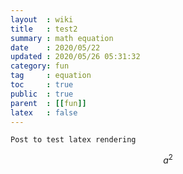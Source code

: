 ```yaml
---
layout  : wiki
title   : test2
summary : math equation
date    : 2020/05/22
updated : 2020/05/26 05:31:32
category: fun
tag     : equation
toc     : true
public  : true
parent  : [[fun]]
latex   : false
---
```


`Post to test latex rendering`

$$ a^{2} $$

